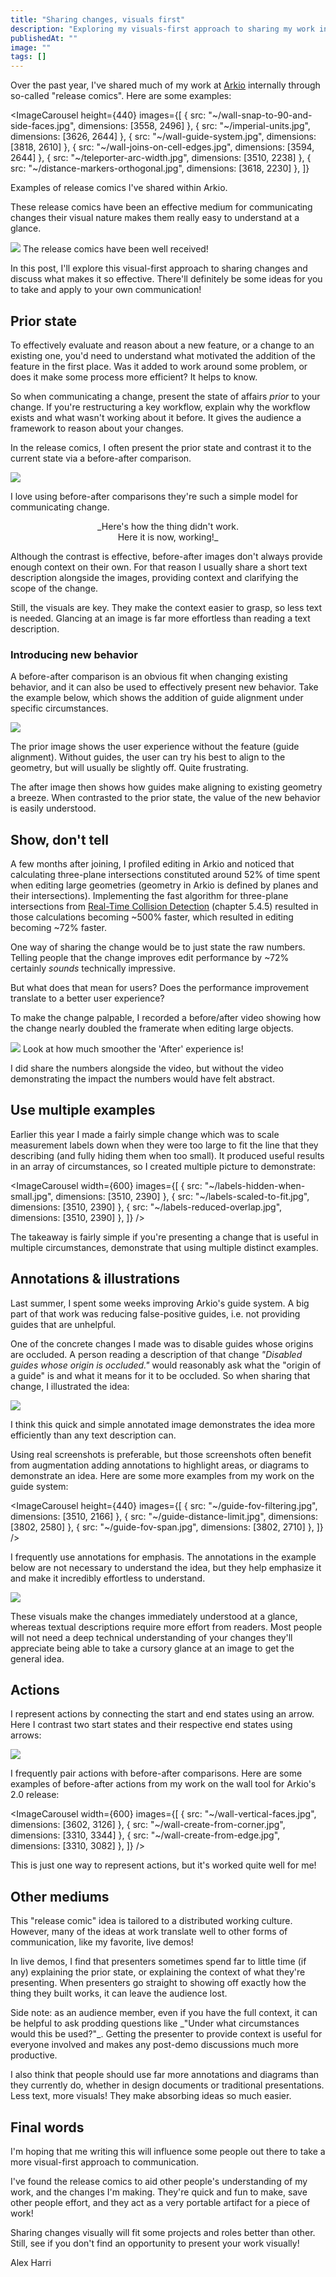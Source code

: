 ```yaml
---
title: "Sharing changes, visuals first"
description: "Exploring my visuals-first approach to sharing my work internally."
publishedAt: ""
image: ""
tags: []
---
```


Over the past year, I've shared much of my work at [Arkio][arkio] internally through so-called "release comics". Here are some examples:

[arkio]: https://www.arkio.is/

<ImageCarousel
  height={440}
  images={[
    { src: "~/wall-snap-to-90-and-side-faces.jpg", dimensions: [3558, 2496] },
    { src: "~/imperial-units.jpg", dimensions: [3626, 2644] },
    { src: "~/wall-guide-system.jpg", dimensions: [3818, 2610] },
    { src: "~/wall-joins-on-cell-edges.jpg", dimensions: [3594, 2644] },
    { src: "~/teleporter-arc-width.jpg", dimensions: [3510, 2238] },
    { src: "~/distance-markers-orthogonal.jpg", dimensions: [3618, 2230] },
  ]}
>
  <SmallNote label="" center>Examples of release comics I've shared within Arkio.</SmallNote>
</ImageCarousel>

These release comics have been an effective medium for communicating changes <EmDash /> their visual nature makes them really easy to understand at a glance.

<Image src="~/dace-quote.png" width={500} />
<SmallNote label="" center>The release comics have been well received!</SmallNote>

In this post, I'll explore this visual-first approach to sharing changes and discuss what makes it so effective. There'll definitely be some ideas for you to take and apply to your own communication!


## Prior state

To effectively evaluate and reason about a new feature, or a change to an existing one, you'd need to understand what motivated the addition of the feature in the first place. Was it added to work around some problem, or does it make some process more efficient? It helps to know.

So when communicating a change, present the state of affairs _prior_ to your change. If you're restructuring a key workflow, explain why the workflow exists and what wasn't working about it before. It gives the audience a framework to reason about your changes. 

In the release comics, I often present the prior state <EmDash /> and contrast it to the current state <EmDash /> via a before-after comparison.

<Image src="~/guide-no-pass-through-geometry.jpg" width={700} plain />

I love using before-after comparisons <EmDash /> they're such a simple model for communicating change.

<p align="center">_Here's how the thing didn't work.<br />Here it is now, working!_</p>

Although the contrast is effective, before-after images don't always provide enough context on their own. For that reason I usually share a short text description alongside the images, providing context and clarifying the scope of the change.

Still, the visuals are key. They make the context easier to grasp, so less text is needed. Glancing at an image is far more effortless than reading a text description.

### Introducing new behavior

A before-after comparison is an obvious fit when changing existing behavior, and it can also be used to effectively present new behavior. Take the example below, which shows the addition of guide alignment under specific circumstances.

<Image src="~/two-point-guide-alignment.jpg" width={600} plain />

The prior image shows the user experience without the feature (guide alignment). Without guides, the user can try his best to align to the geometry, but will usually be slightly off. Quite frustrating.

The after image then shows how guides make aligning to existing geometry a breeze. When contrasted to the prior state, the value of the new behavior is easily understood. 

## Show, don't tell

A few months after joining, I profiled editing in Arkio and noticed that calculating three-plane intersections constituted around 52% of time spent when editing large geometries (geometry in Arkio is defined by planes and their intersections). Implementing the fast algorithm for three-plane intersections from [Real-Time Collision Detection][real_time_collision_detection] (chapter 5.4.5) resulted in those calculations becoming ~500% faster, which resulted in editing becoming ~72% faster.

[real_time_collision_detection]: https://www.amazon.com/Real-Time-Collision-Detection-Interactive-Technology/dp/1558607323

One way of sharing the change would be to just state the raw numbers. Telling people that the change improves edit performance by ~72% certainly _sounds_ technically impressive.

But what does that mean for users? Does the performance improvement translate to a better user experience?

To make the change palpable, I recorded a before/after video showing how the change nearly doubled the framerate when editing large objects.

<Image src="~/edit-performance-comparison.mp4" width={740} plain />
<SmallNote label="" center>Look at how much smoother the 'After' experience is!</SmallNote>

I did share the numbers alongside the video, but without the video demonstrating the impact the numbers would have felt abstract.


## Use multiple examples

Earlier this year I made a fairly simple change which was to scale measurement labels down when they were too large to fit the line that they describing (and fully hiding them when too small). It produced useful results in an array of circumstances, so I created multiple picture to demonstrate:

<ImageCarousel
  width={600}
  images={[
    { src: "~/labels-hidden-when-small.jpg", dimensions: [3510, 2390] },
    { src: "~/labels-scaled-to-fit.jpg", dimensions: [3510, 2390] },
    { src: "~/labels-reduced-overlap.jpg", dimensions: [3510, 2390] },
  ]}
/>

The takeaway is fairly simple <EmDash /> if you're presenting a change that is useful in multiple circumstances, demonstrate that using multiple distinct examples.


## Annotations & illustrations

Last summer, I spent some weeks improving Arkio's guide system. A big part of that work was reducing false-positive guides, i.e. not providing guides that are unhelpful.

One of the concrete changes I made was to disable guides whose origins are occluded. A person reading a description of that change <EmDash /> _"Disabled guides whose origin is occluded."_ <EmDash /> would reasonably ask what the "origin of a guide" is and what it means for it to be occluded. So when sharing that change, I illustrated the idea:

<Image src="~/guide-occlusion.jpg" width={640} plain />

I think this quick and simple annotated image demonstrates the idea more efficiently than any text description can.

Using real screenshots is preferable, but those screenshots often benefit from augmentation <EmDash /> adding annotations to highlight areas, or diagrams to demonstrate an idea. Here are some more examples from my work on the guide system:

<ImageCarousel
  height={440}
  images={[
    { src: "~/guide-fov-filtering.jpg", dimensions: [3510, 2166] },
    { src: "~/guide-distance-limit.jpg", dimensions: [3802, 2580] },
    { src: "~/guide-fov-span.jpg", dimensions: [3802, 2710] },
  ]}
/>

I frequently use annotations for emphasis. The annotations in the example below are not necessary to understand the idea, but they help emphasize it and make it incredibly effortless to understand.

<Image src="~/wall-snaps.jpg" width={660} plain />

These visuals make the changes immediately understood at a glance, whereas textual descriptions require more effort from readers. Most people will not need a deep technical understanding of your changes <EmDash /> they'll appreciate being able to take a cursory glance at an image to get the general idea.


## Actions

I represent actions by connecting the start and end states using an arrow. Here I contrast two start states and their respective end states using arrows:

<Image src="~/wall-side-of-corner.jpg" width={600} plain />

I frequently pair actions with before-after comparisons. Here are some examples of before-after actions from my work on the wall tool for Arkio's 2.0 release:

<ImageCarousel
  width={600}
  images={[
    { src: "~/wall-vertical-faces.jpg", dimensions: [3602, 3126] },
    { src: "~/wall-create-from-corner.jpg", dimensions: [3310, 3344] },
    { src: "~/wall-create-from-edge.jpg", dimensions: [3310, 3082] },
  ]}
/>

This is just one way to represent actions, but it's worked quite well for me!


## Other mediums

This "release comic" idea is tailored to a distributed working culture. However, many of the ideas at work translate well to other forms of communication, like my favorite, live demos!

In live demos, I find that presenters sometimes spend far to little time (if any) explaining the prior state, or explaining the context of what they're presenting. When presenters go straight to showing off exactly how the thing they built works, it can leave the audience lost.

<Note>
Side note: as an audience member, even if you have the full context, it can be helpful to ask prodding questions like _"Under what circumstances would this be used?"_. Getting the presenter to provide context is useful for everyone involved <EmDash /> and makes any post-demo discussions much more productive.
</Note>

I also think that people should use far more annotations and diagrams than they currently do, whether in design documents or traditional presentations. Less text, more visuals! <EmDash /> They make absorbing ideas so much easier.


## Final words

I'm hoping that me writing this will influence some people out there to take a more visual-first approach to communication.

I've found the release comics to aid other people's understanding of my work, and the changes I'm making. They're quick and fun to make, save other people effort, and they act as a very portable artifact for a piece of work!

Sharing changes visually will fit some projects and roles better than other. Still, see if you don't find an opportunity to present your work visually!

<EmDash /> Alex Harri

